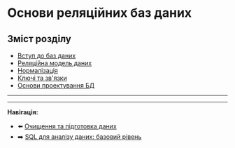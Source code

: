 # Основи реляційних баз даних

## Зміст розділу

-   [Вступ до баз даних](#вступ-до-баз-даних)
-   [Реляційна модель даних](#реляційна-модель-даних)
-   [Нормалізація](#нормалізація)
-   [Ключі та зв'язки](#ключі-та-звязки)
-   [Основи проектування БД](#основи-проектування-бд)

---

<!-- TODO: Теорія реляційних БД -->
<!-- ER-діаграми -->
<!-- Нормальні форми -->
<!-- Практичне проектування -->

---

**Навігація:**

-   ⬅️ [Очищення та підготовка даних](./11_очищення_даних.md)
-   ➡️ [SQL для аналізу даних: базовий рівень](./13_sql_базовий.md)
